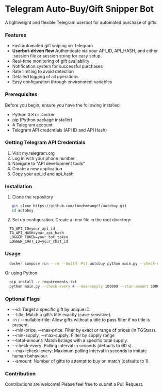 # Telegram Auto-Buy/Gift Snipper Bot
A lightweight and flexible Telegram userbot for automated purchase of gifts.
### Features

- Fast automated gift sniping on Telegram
- <b>Userbot-driven flow</b> Authenticate via your API_ID, API_HASH, and either .session file or session string for easy setup.
- Real-time monitoring of gift availability
- Notification system for successful purchases
- Rate limiting to avoid detection
- Detailed logging of all operations
- Easy configuration through environment variables
### Prerequisites
Before you begin, ensure you have the following installed:

- Python 3.8 or Docker
- pip (Python package installer)
- A Telegram account
- Telegram API credentials (API ID and API Hash)
### Getting Telegram API Credentials

1. Visit my.telegram.org
2. Log in with your phone number
3. Navigate to "API development tools"
4. Create a new application
5. Copy your api_id and api_hash
### Installation
1. Clone the repository
```bash
   git clone https://github.com/touchmeangel/autobuy.git
   cd autobuy
```
2. Set up configuration. Create a .env file in the root directory:
```
  TG_API_ID=your_api_id
  TG_API_HASH=your_api_hash
  LOGGER_TOKEN=your_bot_token
  LOGGER_CHAT_ID=your_chat_id
```
### Usage
```bash
  docker compose run --rm --build -Pit autobuy python main.py --check-every 4 --max-supply 100000 --star-amount 5000
```
Or using Python
```bash
  pip install -r requirements.txt
  python main.py --check-every 4 --max-supply 100000 --star-amount 5000
```
### Optional Flags
- --id: Target a specific gift by unique ID.
- --title: Match a gift’s title exactly (case-sensitive).
- -n / --nullable-title: Allow gifts without a title to pass filter if no title is present.
- --min-price, --max-price: Filter by exact or range of prices (in TGStars).
- --min-supply, --max-supply: Filter by supply range
- --total-amount: Match listings with a specific total supply.
- --check-every: Polling interval in seconds (defaults to 60 s).
- --max-check-every: Maximum polling interval in seconds to imitate human behaviour.
- --amount: Number of gifts to attempt to buy on match (defaults to 1).
### Contribution
Contributions are welcome! Please feel free to submit a Pull Request.